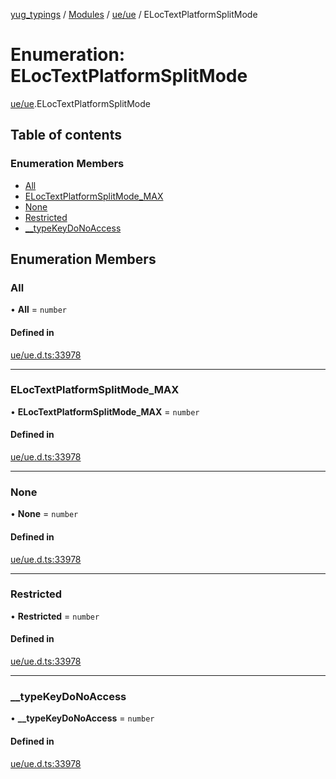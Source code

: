 [yug_typings](../README.md) / [Modules](../modules.md) / [ue/ue](../modules/ue_ue.md) / ELocTextPlatformSplitMode

# Enumeration: ELocTextPlatformSplitMode

[ue/ue](../modules/ue_ue.md).ELocTextPlatformSplitMode

## Table of contents

### Enumeration Members

- [All](ue_ue.ELocTextPlatformSplitMode.md#all)
- [ELocTextPlatformSplitMode\_MAX](ue_ue.ELocTextPlatformSplitMode.md#eloctextplatformsplitmode_max)
- [None](ue_ue.ELocTextPlatformSplitMode.md#none)
- [Restricted](ue_ue.ELocTextPlatformSplitMode.md#restricted)
- [\_\_typeKeyDoNoAccess](ue_ue.ELocTextPlatformSplitMode.md#__typekeydonoaccess)

## Enumeration Members

### All

• **All** = `number`

#### Defined in

[ue/ue.d.ts:33978](https://github.com/YugMetaverse/yug_typings/blob/25cad34/ue/ue.d.ts#L33978)

___

### ELocTextPlatformSplitMode\_MAX

• **ELocTextPlatformSplitMode\_MAX** = `number`

#### Defined in

[ue/ue.d.ts:33978](https://github.com/YugMetaverse/yug_typings/blob/25cad34/ue/ue.d.ts#L33978)

___

### None

• **None** = `number`

#### Defined in

[ue/ue.d.ts:33978](https://github.com/YugMetaverse/yug_typings/blob/25cad34/ue/ue.d.ts#L33978)

___

### Restricted

• **Restricted** = `number`

#### Defined in

[ue/ue.d.ts:33978](https://github.com/YugMetaverse/yug_typings/blob/25cad34/ue/ue.d.ts#L33978)

___

### \_\_typeKeyDoNoAccess

• **\_\_typeKeyDoNoAccess** = `number`

#### Defined in

[ue/ue.d.ts:33978](https://github.com/YugMetaverse/yug_typings/blob/25cad34/ue/ue.d.ts#L33978)

